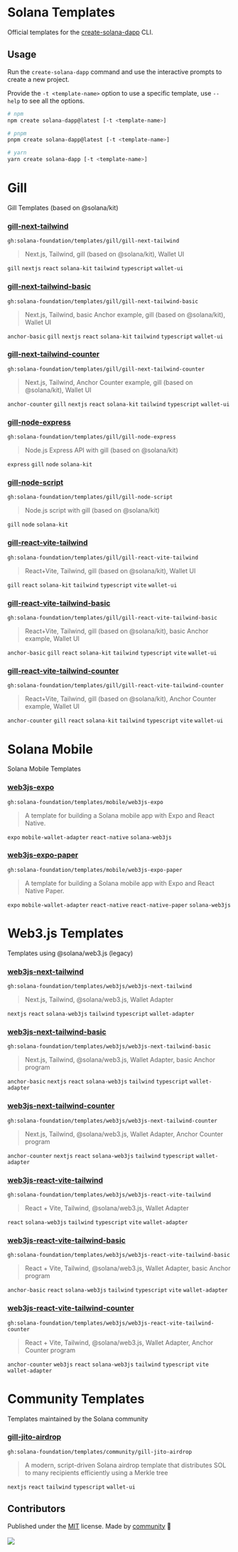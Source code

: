 # Solana Templates

Official templates for the [create-solana-dapp](https://github.com/solana-developers/create-solana-dapp) CLI.

## Usage

Run the `create-solana-dapp` command and use the interactive prompts to create a new project.

Provide the `-t <template-name>` option to use a specific template, use `--help` to see all the options.

```sh
# npm
npm create solana-dapp@latest [-t <template-name>]

# pnpm
pnpm create solana-dapp@latest [-t <template-name>]

# yarn
yarn create solana-dapp [-t <template-name>]
```

<!-- automd:file src="TEMPLATES.md" -->

# Gill

Gill Templates (based on @solana/kit)

### [gill-next-tailwind](gill/gill-next-tailwind)

`gh:solana-foundation/templates/gill/gill-next-tailwind`

> Next.js, Tailwind, gill (based on @solana/kit), Wallet UI

`gill` `nextjs` `react` `solana-kit` `tailwind` `typescript` `wallet-ui`

### [gill-next-tailwind-basic](gill/gill-next-tailwind-basic)

`gh:solana-foundation/templates/gill/gill-next-tailwind-basic`

> Next.js, Tailwind, basic Anchor example, gill (based on @solana/kit), Wallet UI

`anchor-basic` `gill` `nextjs` `react` `solana-kit` `tailwind` `typescript` `wallet-ui`

### [gill-next-tailwind-counter](gill/gill-next-tailwind-counter)

`gh:solana-foundation/templates/gill/gill-next-tailwind-counter`

> Next.js, Tailwind, Anchor Counter example, gill (based on @solana/kit), Wallet UI

`anchor-counter` `gill` `nextjs` `react` `solana-kit` `tailwind` `typescript` `wallet-ui`

### [gill-node-express](gill/gill-node-express)

`gh:solana-foundation/templates/gill/gill-node-express`

> Node.js Express API with gill (based on @solana/kit)

`express` `gill` `node` `solana-kit`

### [gill-node-script](gill/gill-node-script)

`gh:solana-foundation/templates/gill/gill-node-script`

> Node.js script with gill (based on @solana/kit)

`gill` `node` `solana-kit`

### [gill-react-vite-tailwind](gill/gill-react-vite-tailwind)

`gh:solana-foundation/templates/gill/gill-react-vite-tailwind`

> React+Vite, Tailwind, gill (based on @solana/kit), Wallet UI

`gill` `react` `solana-kit` `tailwind` `typescript` `vite` `wallet-ui`

### [gill-react-vite-tailwind-basic](gill/gill-react-vite-tailwind-basic)

`gh:solana-foundation/templates/gill/gill-react-vite-tailwind-basic`

> React+Vite, Tailwind, gill (based on @solana/kit), basic Anchor example, Wallet UI

`anchor-basic` `gill` `react` `solana-kit` `tailwind` `typescript` `vite` `wallet-ui`

### [gill-react-vite-tailwind-counter](gill/gill-react-vite-tailwind-counter)

`gh:solana-foundation/templates/gill/gill-react-vite-tailwind-counter`

> React+Vite, Tailwind, gill (based on @solana/kit), Anchor Counter example, Wallet UI

`anchor-counter` `gill` `react` `solana-kit` `tailwind` `typescript` `vite` `wallet-ui`

# Solana Mobile

Solana Mobile Templates

### [web3js-expo](mobile/web3js-expo)

`gh:solana-foundation/templates/mobile/web3js-expo`

> A template for building a Solana mobile app with Expo and React Native.

`expo` `mobile-wallet-adapter` `react-native` `solana-web3js`

### [web3js-expo-paper](mobile/web3js-expo-paper)

`gh:solana-foundation/templates/mobile/web3js-expo-paper`

> A template for building a Solana mobile app with Expo and React Native Paper.

`expo` `mobile-wallet-adapter` `react-native` `react-native-paper` `solana-web3js`

# Web3.js Templates

Templates using @solana/web3.js (legacy)

### [web3js-next-tailwind](web3js/web3js-next-tailwind)

`gh:solana-foundation/templates/web3js/web3js-next-tailwind`

> Next.js, Tailwind, @solana/web3.js, Wallet Adapter

`nextjs` `react` `solana-web3js` `tailwind` `typescript` `wallet-adapter`

### [web3js-next-tailwind-basic](web3js/web3js-next-tailwind-basic)

`gh:solana-foundation/templates/web3js/web3js-next-tailwind-basic`

> Next.js, Tailwind, @solana/web3.js, Wallet Adapter, basic Anchor program

`anchor-basic` `nextjs` `react` `solana-web3js` `tailwind` `typescript` `wallet-adapter`

### [web3js-next-tailwind-counter](web3js/web3js-next-tailwind-counter)

`gh:solana-foundation/templates/web3js/web3js-next-tailwind-counter`

> Next.js, Tailwind, @solana/web3.js, Wallet Adapter, Anchor Counter program

`anchor-counter` `nextjs` `react` `solana-web3js` `tailwind` `typescript` `wallet-adapter`

### [web3js-react-vite-tailwind](web3js/web3js-react-vite-tailwind)

`gh:solana-foundation/templates/web3js/web3js-react-vite-tailwind`

> React + Vite, Tailwind, @solana/web3.js, Wallet Adapter

`react` `solana-web3js` `tailwind` `typescript` `vite` `wallet-adapter`

### [web3js-react-vite-tailwind-basic](web3js/web3js-react-vite-tailwind-basic)

`gh:solana-foundation/templates/web3js/web3js-react-vite-tailwind-basic`

> React + Vite, Tailwind, @solana/web3.js, Wallet Adapter, basic Anchor program

`anchor-basic` `react` `solana-web3js` `tailwind` `typescript` `vite` `wallet-adapter`

### [web3js-react-vite-tailwind-counter](web3js/web3js-react-vite-tailwind-counter)

`gh:solana-foundation/templates/web3js/web3js-react-vite-tailwind-counter`

> React + Vite, Tailwind, @solana/web3.js, Wallet Adapter, Anchor Counter program

`anchor-counter` `web3js` `react` `solana-web3js` `tailwind` `typescript` `vite` `wallet-adapter`

# Community Templates

Templates maintained by the Solana community

### [gill-jito-airdrop](community/gill-jito-airdrop)

`gh:solana-foundation/templates/community/gill-jito-airdrop`

> A modern, script-driven Solana airdrop template that distributes SOL to many recipients efficiently using a Merkle tree

`nextjs` `react` `tailwind` `typescript` `wallet-ui`

<!-- /automd -->

## Contributors

<!-- automd:contributors github="solana-foundation/templates" license="MIT" -->

Published under the [MIT](https://github.com/solana-foundation/templates/blob/main/LICENSE) license.
Made by [community](https://github.com/solana-foundation/templates/graphs/contributors) 💛
<br><br>
<a href="https://github.com/solana-foundation/templates/graphs/contributors">
<img src="https://contrib.rocks/image?repo=solana-foundation/templates" />
</a>

<!-- /automd -->
